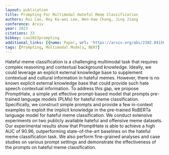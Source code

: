 ```yaml
---
layout: publication
title: Prompting For Multimodal Hateful Meme Classification
authors: Rui Cao, Roy Ka-wei Lee, Wen-haw Chong, Jing Jiang
conference: Arxiv
year: 2023
citations: 33
bibkey: cao2023prompting
additional_links: [{name: Paper, url: 'https://arxiv.org/abs/2302.04156'}]
tags: [Prompting, Multimodal Models, BERT]
---
```

Hateful meme classification is a challenging multimodal task that requires
complex reasoning and contextual background knowledge. Ideally, we could
leverage an explicit external knowledge base to supplement contextual and
cultural information in hateful memes. However, there is no known explicit
external knowledge base that could provide such hate speech contextual
information. To address this gap, we propose PromptHate, a simple yet effective
prompt-based model that prompts pre-trained language models (PLMs) for hateful
meme classification. Specifically, we construct simple prompts and provide a
few in-context examples to exploit the implicit knowledge in the pre-trained
RoBERTa language model for hateful meme classification. We conduct extensive
experiments on two publicly available hateful and offensive meme datasets. Our
experimental results show that PromptHate is able to achieve a high AUC of
90.96, outperforming state-of-the-art baselines on the hateful meme
classification task. We also perform fine-grained analyses and case studies on
various prompt settings and demonstrate the effectiveness of the prompts on
hateful meme classification.